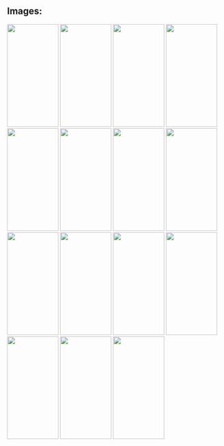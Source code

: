 ## Images:
  <img src="https://github.com/user-attachments/assets/d07e2acf-a8a6-4f87-af2d-f22a3bac1105" width="120" height="240">
  <img src="https://github.com/user-attachments/assets/4b52cc6e-d5aa-4276-8b11-3419cf6f2142" width="120" height="240">
  <img src="https://github.com/user-attachments/assets/8f81d95b-db2b-49b1-9cb5-48b3c39477b1" width="120" height="240">
  <img src="https://github.com/user-attachments/assets/71e44d00-f195-4cbb-ac04-b850ece91500" width="120" height="240">
  <img src="https://github.com/user-attachments/assets/23549397-cd09-4501-9a71-22b573b3f6d4" width="120" height="240">
  <img src="https://github.com/user-attachments/assets/53c09a7c-4bcd-4adc-ad42-fd75240b2890" width="120" height="240">
  <img src="https://github.com/user-attachments/assets/e1f4f123-fbff-43cc-8788-38dd81676cd1" width="120" height="240">
  <img src="https://github.com/user-attachments/assets/ab4db8e4-9c3f-4b03-87c6-e37aa3341e01" width="120" height="240">
  <img src="https://github.com/user-attachments/assets/bd4fc015-9bbe-4889-8a90-1c7f074a245a" width="120" height="240">
  <img src="https://github.com/user-attachments/assets/6315449f-ceb2-44b2-bf8d-0e414cfece46" width="120" height="240">
  <img src="https://github.com/user-attachments/assets/4022331a-73a9-43bd-81a0-42ad483a292f" width="120" height="240">
  <img src="https://github.com/user-attachments/assets/9d723e08-0287-415c-9fcd-beb76117ac7d" width="120" height="240">
  <img src="https://github.com/user-attachments/assets/ccf2a26f-82e3-4e60-8c1d-99128a5cb1e6" width="120" height="240">
  <img src="https://github.com/user-attachments/assets/909831c5-5f46-4675-b916-709606f92048" width="120" height="240">
  <img src="https://github.com/user-attachments/assets/a50a0844-fa03-4f6b-86ae-6d3eb690528a" width="120" height="240">
